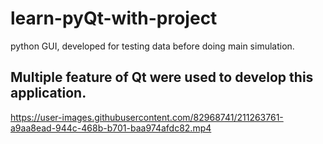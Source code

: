 # learn-pyQt-with-project
python GUI, developed for testing data before doing main simulation.

## Multiple feature of Qt were used to develop this application.



https://user-images.githubusercontent.com/82968741/211263761-a9aa8ead-944c-468b-b701-baa974afdc82.mp4



